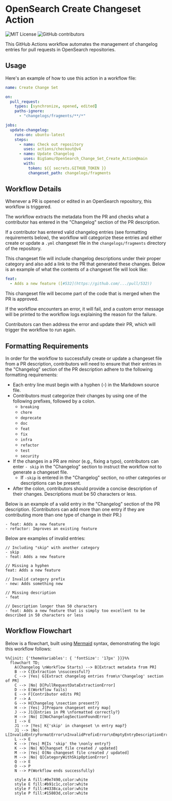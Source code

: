 # OpenSearch Create Changeset Action

![MIT License](https://img.shields.io/badge/license-MIT-blue)
![GitHub contributors](https://img.shields.io/github/contributors/BigSamu/OpenSearch_Change_Set_Create_Action)

This GitHub Actions workflow automates the management of changelog entries for pull requests in OpenSearch repositories.

## Usage

Here's an example of how to use this action in a workflow file:

```yaml
name: Create Change Set

on:
  pull_request:
    types: [synchronize, opened, edited]
    paths-ignore:
      - "changelogs/fragments/**/*"

jobs:
  update-changelog:
    runs-on: ubuntu-latest
    steps:
      - name: Check out repository
        uses: actions/checkout@v4
      - name: Update Changelog
        uses: BigSamu/OpenSearch_Change_Set_Create_Action@main
        with:
          token: ${{ secrets.GITHUB_TOKEN }}
          changeset_path: changelogs/fragments
```

## Workflow Details

Whenever a PR is opened or edited in an OpenSearch repository, this workflow is triggered.

The workflow extracts the metadata from the PR and checks what a contributor has entered in the "Changelog" section of the PR description.

If a contributor has entered valid changelog entries (see formatting requirements below), the workflow will categorize these entries and either create or update a `.yml` changeset file in the `changelogs/fragments` directory of the repository.

This changeset file will include changelog descriptions under their proper category and also add a link to the PR that generated these changes. Below is an example of what the contents of a changeset file will look like:

```yaml
feat:
  - Adds a new feature ([#532](https://github.com/.../pull/532))
```

This changeset file will become part of the code that is merged when the PR is approved.

If the workflow encounters an error, it will fail, and a custom error message will be printed to the workflow logs explaining the reason for the failure.

Contributors can then address the error and update their PR, which will trigger the workflow to run again.

## Formatting Requirements

In order for the workflow to successfully create or update a changeset file from a PR description, contributors will need to ensure that their entries in the "Changelog" section of the PR description adhere to the following formatting requirements:

- Each entry line must begin with a hyphen (-) in the Markdown source file.
- Contributors must categorize their changes by using one of the following prefixes, followed by a colon.
  - `breaking`
  - `chore`
  - `deprecate`
  - `doc`
  - `feat`
  - `fix`
  - `infra`
  - `refactor`
  - `test`
  - `security`
- If the changes in a PR are minor (e.g., fixing a typo), contributors can enter `- skip` in the "Changelog" section to instruct the workflow not to generate a changeset file.
  - If `-skip` is entered in the "Changelog" section, no other categories or descriptions can be present.
- After the colon, contributors should provide a concise description of their changes. Descriptions must be 50 characters or less.

Below is an example of a valid entry in the "Changelog" section of the PR description. (Contributors can add more than one entry if they are contributing more than one type of change in their PR.)

```
- feat: Adds a new feature
- refactor: Improves an existing feature
```

Below are examples of invalid entries:

```
// Including "skip" with another category
- skip
- feat: Adds a new feature
```

```
// Missing a hyphen
feat: Adds a new feature
```

```
// Invalid category prefix
- new: Adds something new
```

```
// Missing description
- feat
```

```
// Description longer than 50 characters
- feat: Adds a new feature that is simply too excellent to be described in 50 characters or less
```

## Workflow Flowchart

Below is a flowchart, built using [Mermaid](https://mermaid.js.org/) syntax, demonstrating the logic this workflow follows:

```mermaid
%%{init: {'themeVariables': { 'fontSize': '17px' }}}%%
  flowchart TD;
    A(Changelog \nWorkflow Starts) --> B[Extract metadata from PR]
    B --> C{Extraction \nsuccessful?}
    C --> |Yes| G[Extract changelog entries from\n'Changelog' section of PR]
    C --> |No| D[PullRequestDataExtractionError]
    D --> E(Workflow fails)
    E --> F[Contributor edits PR]
    F --> A
    G --> H{Changelog \nsection present?}
    H --> |Yes| J[Prepare changeset entry map]
    J --> J1{Entries in PR \nformatted correctly?}
    H --> |No| I[NoChangelogSectionFoundError]
    I --> E
    J1 --> |Yes| K{'skip' in changeset \n entry map?}
    J1 --> |No| L[InvalidEntryFormatError\nInvalidPrefixError\nEmptyEntryDescriptionError\nEntryTooLongError]
    L --> E
    K --> |Yes| M{Is 'skip' the \nonly entry?}
    K --> |No| N[Changset file created / updated]
    M --> |Yes| O[No changeset file created / updated]
    M --> |No| Q[CategoryWithSkipOptionError]
    Q --> E
    O --> P
    N --> P(Workflow ends successfully)

    style A fill:#0e7490,color:white
    style E fill:#b91c1c,color:white
    style F fill:#4338ca,color:white
    style P fill:#15803d,color:white

```
